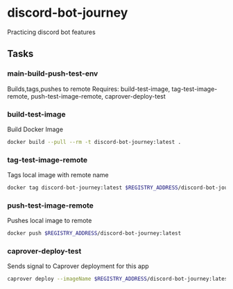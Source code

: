 # discord-bot-journey
Practicing discord bot features


## Tasks

### main-build-push-test-env
Builds,tags,pushes to remote
Requires: build-test-image, tag-test-image-remote, push-test-image-remote, caprover-deploy-test


### build-test-image
Build Docker Image
```sh
docker build --pull --rm -t discord-bot-journey:latest .
```

### tag-test-image-remote
Tags local image with remote name

```sh
docker tag discord-bot-journey:latest $REGISTRY_ADDRESS/discord-bot-journey:latest
```

### push-test-image-remote
Pushes local image to remote

```sh
docker push $REGISTRY_ADDRESS/discord-bot-journey:latest
```

### caprover-deploy-test
Sends signal to Caprover deployment for this app

```sh
caprover deploy --imageName $REGISTRY_ADDRESS/discord-bot-journey:latest
```
